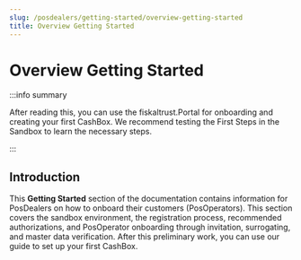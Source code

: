 ```yaml
---
slug: /posdealers/getting-started/overview-getting-started
title: Overview Getting Started
---
```


# Overview Getting Started

:::info summary

After reading this, you can use the fiskaltrust.Portal for onboarding and creating your first CashBox. We recommend testing the First Steps in the Sandbox to learn the necessary steps.

:::

## Introduction

This **Getting Started** section of the documentation contains information for PosDealers on how to onboard their customers (PosOperators). This section covers the sandbox environment, the registration process, recommended authorizations, and PosOperator onboarding through invitation, surrogating, and master data verification. After this preliminary work, you can use our guide to set up your first CashBox.